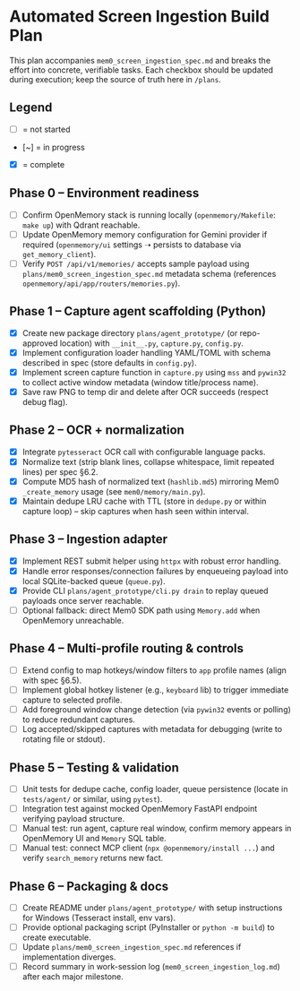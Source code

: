 # Automated Screen Ingestion Build Plan

This plan accompanies `mem0_screen_ingestion_spec.md` and breaks the effort into concrete, verifiable tasks. Each checkbox should be updated during execution; keep the source of truth here in `/plans`.

## Legend

- [ ] = not started
- [~] = in progress
- [x] = complete

## Phase 0 – Environment readiness

- [ ] Confirm OpenMemory stack is running locally (`openmemory/Makefile`: `make up`) with Qdrant reachable.
- [ ] Update OpenMemory memory configuration for Gemini provider if required (`openmemory/ui` settings ➝ persists to database via `get_memory_client`).
- [ ] Verify `POST /api/v1/memories/` accepts sample payload using `plans/mem0_screen_ingestion_spec.md` metadata schema (references `openmemory/api/app/routers/memories.py`).

## Phase 1 – Capture agent scaffolding (Python)

- [x] Create new package directory `plans/agent_prototype/` (or repo-approved location) with `__init__.py`, `capture.py`, `config.py`.
- [x] Implement configuration loader handling YAML/TOML with schema described in spec (store defaults in `config.py`).
- [x] Implement screen capture function in `capture.py` using `mss` and `pywin32` to collect active window metadata (window title/process name).
- [x] Save raw PNG to temp dir and delete after OCR succeeds (respect debug flag).

## Phase 2 – OCR + normalization

- [x] Integrate `pytesseract` OCR call with configurable language packs.
- [x] Normalize text (strip blank lines, collapse whitespace, limit repeated lines) per spec §6.2.
- [x] Compute MD5 hash of normalized text (`hashlib.md5`) mirroring Mem0 `_create_memory` usage (see `mem0/memory/main.py`).
- [x] Maintain dedupe LRU cache with TTL (store in `dedupe.py` or within capture loop) – skip captures when hash seen within interval.

## Phase 3 – Ingestion adapter

- [x] Implement REST submit helper using `httpx` with robust error handling.
- [x] Handle error responses/connection failures by enqueueing payload into local SQLite-backed queue (`queue.py`).
- [x] Provide CLI `plans/agent_prototype/cli.py drain` to replay queued payloads once server reachable.
- [ ] Optional fallback: direct Mem0 SDK path using `Memory.add` when OpenMemory unreachable.

## Phase 4 – Multi-profile routing & controls

- [ ] Extend config to map hotkeys/window filters to `app` profile names (align with spec §6.5).
- [ ] Implement global hotkey listener (e.g., `keyboard` lib) to trigger immediate capture to selected profile.
- [ ] Add foreground window change detection (via `pywin32` events or polling) to reduce redundant captures.
- [ ] Log accepted/skipped captures with metadata for debugging (write to rotating file or stdout).

## Phase 5 – Testing & validation

- [ ] Unit tests for dedupe cache, config loader, queue persistence (locate in `tests/agent/` or similar, using `pytest`).
- [ ] Integration test against mocked OpenMemory FastAPI endpoint verifying payload structure.
- [ ] Manual test: run agent, capture real window, confirm memory appears in OpenMemory UI and `Memory` SQL table.
- [ ] Manual test: connect MCP client (`npx @openmemory/install ...`) and verify `search_memory` returns new fact.

## Phase 6 – Packaging & docs

- [ ] Create README under `plans/agent_prototype/` with setup instructions for Windows (Tesseract install, env vars).
- [ ] Provide optional packaging script (PyInstaller or `python -m build`) to create executable.
- [ ] Update `plans/mem0_screen_ingestion_spec.md` references if implementation diverges.
- [ ] Record summary in work-session log (`mem0_screen_ingestion_log.md`) after each major milestone.

